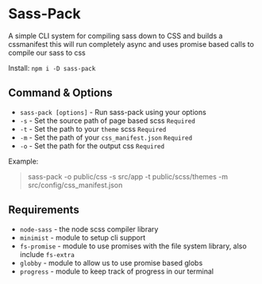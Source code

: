 **Sass-Pack**
=============

A simple CLI system for compiling sass down to CSS and builds a cssmanifest this will run completely async and uses promise based calls to compile our sass to css

Install:
`npm i -D sass-pack`

Command & Options
--------

 - `sass-pack [options]` - Run sass-pack using your options
 - `-s` - Set the source path of page based scss `Required`
 - `-t` - Set the path to your `theme` scss `Required`
 - `-m`  - Set the path of your `css_manifest.json` `Required`
 - `-o` - Set the path for the output css `Required`

Example:
> sass-pack -o public/css -s src/app -t public/scss/themes -m src/config/css_manifest.json

Requirements
------------

 - `node-sass` - the node scss compiler library
 - `minimist` - module to setup cli support
 - `fs-promise` - module to use promises with the file system library, also include `fs-extra`
 - `globby` - module to allow us to use promise based globs
 - `progress` - module to keep track of progress in our terminal